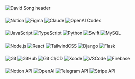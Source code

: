 ![David Song header](https://capsule-render.vercel.app/api?type=waving&height=150&color=gradient&text=David%20Song&fontAlignY=33&fontSize=50&fontAlign=30)
###
![Notion](https://img.shields.io/badge/Notion-000000?style=flat&logo=notion&logoColor=white)
![Figma](https://img.shields.io/badge/Figma-000000?style=flat&logo=figma&logoColor=white)
![Claude](https://img.shields.io/badge/Claude-000000?style=flat-square&logo=anthropic&logoColor=white)
![OpenAI Codex](https://img.shields.io/badge/OpenAI%20Codex-000000?style=flat&logo=openai&logoColor=white)

###
![JavaScript](https://img.shields.io/badge/JavaScript-000000?style=flat-square&logo=javascript&logoColor=F7DF1E)
![TypeScript](https://img.shields.io/badge/TypeScript-000000?style=flat-square&logo=typescript&logoColor=3178C6)
![Python](https://img.shields.io/badge/Python-000000?style=flat-square&logo=python&logoColor=3776AB)
![Swift](https://img.shields.io/badge/Swift-000000?style=flat-square&logo=swift&logoColor=F05138)
![MySQL](https://img.shields.io/badge/MySQL-000000?style=flat-square&logo=mysql&logoColor=4479A1)

###
![Node.js](https://img.shields.io/badge/Node.js-000000?style=flat-square&logo=nodedotjs&logoColor=339933)
![React](https://img.shields.io/badge/React-000000?style=flat-square&logo=react&logoColor=61DAFB)
![TailwindCSS](https://img.shields.io/badge/Tailwind-000000?style=flat-square&logo=tailwindcss&logoColor=38B2AC)
![Django](https://img.shields.io/badge/Django-000000?style=flat-square&logo=django&logoColor=092E20)
![Flask](https://img.shields.io/badge/Flask-000000?style=flat&logo=flask&logoColor=white)

###
![Git](https://img.shields.io/badge/Git-000000?style=flat-square&logo=git&logoColor=F05032)
![GitHub](https://img.shields.io/badge/GitHub-000000?style=flat-square&logo=github&logoColor=white)
![Git CI/CD](https://img.shields.io/badge/Git%20CI%2FCD-000000?style=flat&logo=git&logoColor=white)
![Xcode](https://img.shields.io/badge/Xcode-000000?style=flat-square&logo=xcode&logoColor=147EFB)
![VSCode](https://img.shields.io/badge/VSCode-000000?style=flat-square&logo=visualstudiocode&logoColor=007ACC&t=1)
![Firebase](https://img.shields.io/badge/Firebase-000000?style=flat-square&logo=firebase&logoColor=FFCA28)

###
![Notion API](https://img.shields.io/badge/Notion%20API-000000?style=flat&logo=notion&logoColor=white)
![OpenAI](https://img.shields.io/badge/OpenAI_API-000000?style=flat-square&logo=openai&logoColor=white)
![Telegram API](https://img.shields.io/badge/Telegram%20API-000000?style=flat&logo=telegram&logoColor=white)
![Stripe API](https://img.shields.io/badge/Stripe%20API-000000?style=flat&logo=stripe&logoColor=white)
</div>
